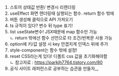 1. 스토어 상태값 반환/ 변경시 리렌더링
2. useEffect 화면 렌더링때 실행되는 함수. return 함수 밖에
3. 버튼 생성해 클릭으로 API 가져오기
4. ts 규칙이 있다? 변수 뒤 type 표기!
5. list useState변수! JSX때문에 map 함수만 가능  
   ㄴ return 밖에선 함수 선언으로 타 조건/반복문 사용 가능
6. option에 키/값 설정 시 key 안겹치게 인덱스 뒤에 추가
7. style-component는 함수 밖에 설정!
8. reset CSS라는게 있다! 디폴트 css 값을 초기화해야함  
   ㄴ 참고자료 : https://parkjh7764.tistory.com/80
9. 공식 사이트 레퍼런스로 공부하는 습관을 만들자,,,
